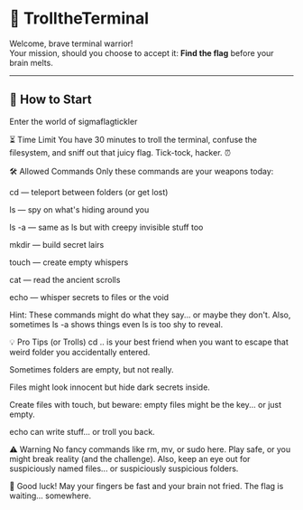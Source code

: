 # 🐢 TrolltheTerminal

Welcome, brave terminal warrior!  
Your mission, should you choose to accept it: **Find the flag** before your brain melts.

---

## 🚀 How to Start

Enter the world of sigmaflagtickler

⏳ Time Limit
You have 30 minutes to troll the terminal, confuse the filesystem, and sniff out that juicy flag.
Tick-tock, hacker. ⏰

🛠️ Allowed Commands
Only these commands are your weapons today:

cd — teleport between folders (or get lost)

ls — spy on what's hiding around you

ls -a — same as ls but with creepy invisible stuff too

mkdir — build secret lairs

touch — create empty whispers

cat — read the ancient scrolls

echo — whisper secrets to files or the void

Hint: These commands might do what they say... or maybe they don't.
Also, sometimes ls -a shows things even ls is too shy to reveal.

💡 Pro Tips (or Trolls)
cd .. is your best friend when you want to escape that weird folder you accidentally entered.

Sometimes folders are empty, but not really.

Files might look innocent but hide dark secrets inside.

Create files with touch, but beware: empty files might be the key... or just empty.

echo can write stuff... or troll you back.

⚠️ Warning
No fancy commands like rm, mv, or sudo here. Play safe, or you might break reality (and the challenge).
Also, keep an eye out for suspiciously named files... or suspiciously suspicious folders.

🎉 Good luck!
May your fingers be fast and your brain not fried.
The flag is waiting... somewhere.

